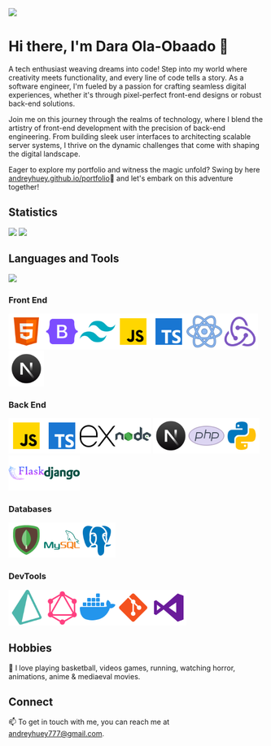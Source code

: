 ![](https://komarev.com/ghpvc/?username=Andreyhuey)

# Hi there, I'm Dara Ola-Obaado 👋

A tech enthusiast weaving dreams into code! Step into my world where creativity meets functionality, and every line of code tells a story. As a software engineer, I'm fueled by a passion for crafting seamless digital experiences, whether it's through pixel-perfect front-end designs or robust back-end solutions.

Join me on this journey through the realms of technology, where I blend the artistry of front-end development with the precision of back-end engineering. From building sleek user interfaces to architecting scalable server systems, I thrive on the dynamic challenges that come with shaping the digital landscape.

Eager to explore my portfolio and witness the magic unfold? Swing by here [andreyhuey.github.io/portfolio](https://andreyhuey.github.io/portfolio/)👋 and let's embark on this adventure together!

## Statistics

![](https://github-readme-stats.vercel.app/api?username=Andreyhuey&show_icons=true&theme=ambient_gradient&) ![](https://github-readme-streak-stats.herokuapp.com/?user=Andreyhuey&)

## Languages and Tools

![](https://github-readme-stats.vercel.app/api/top-langs?username=Andreyhuey&show_icons=true&locale=en&layout=compact&langs_count=20)

### Front End

<img src="https://raw.githubusercontent.com/Andreyhuey/portfolio/main/src/assets/tools/html.svg" width="70" height="70" alt="html" /><img src="https://raw.githubusercontent.com/Andreyhuey/portfolio/main/src/assets/tools/bootstrap.svg" width="70" height="70" alt="bootstrap" /><img src="https://raw.githubusercontent.com/Andreyhuey/portfolio/main/src/assets/tools/tailwindcss.svg" width="70" height="70" alt="tailwindcss" /><img src="https://raw.githubusercontent.com/Andreyhuey/portfolio/main/src/assets/tools/javascript.svg" width="70" height="70" alt="javascript" /><img src="https://raw.githubusercontent.com/Andreyhuey/portfolio/main/src/assets/tools/typescript.svg" width="70" height="70" alt="typescript" /><img src="https://raw.githubusercontent.com/Andreyhuey/portfolio/main/src/assets/tools/react.svg" width="70" height="70" alt="react" /><img src="https://raw.githubusercontent.com/Andreyhuey/portfolio/main/src/assets/tools/redux.svg" width="70" height="70" alt="redux" /><img src="https://raw.githubusercontent.com/Andreyhuey/portfolio/main/src/assets/tools/nextjs.svg" width="70" height="70" alt="nextjs" />

### Back End

<img src="https://raw.githubusercontent.com/Andreyhuey/portfolio/main/src/assets/tools/javascript.svg" width="70" height="70" alt="javascript" /><img src="https://raw.githubusercontent.com/Andreyhuey/portfolio/main/src/assets/tools/typescript.svg" width="70" height="70" alt="typescript" /><img src="https://raw.githubusercontent.com/Andreyhuey/portfolio/main/src/assets/tools/expressjs.svg" width="70" height="70" alt="expressjs" /><img src="https://raw.githubusercontent.com/Andreyhuey/portfolio/main/src/assets/tools/nodejs.svg" width="70" height="70" alt="nodejs" /> <img src="https://raw.githubusercontent.com/Andreyhuey/portfolio/main/src/assets/tools/nextjs.svg" width="70" height="70" alt="Next" /><img src="https://raw.githubusercontent.com/Andreyhuey/portfolio/main/src/assets/tools/php.svg" width="70" height="70" alt="php" /><img src="https://raw.githubusercontent.com/Andreyhuey/portfolio/main/src/assets/tools/python.svg" width="70" height="70" alt="python" /><img src="https://raw.githubusercontent.com/Andreyhuey/portfolio/main/src/assets/tools/flask.svg" width="70" height="70" alt="Flask" /><img src="https://raw.githubusercontent.com/Andreyhuey/portfolio/main/src/assets/tools/django.svg" width="70" height="70" alt="Django" />

### Databases

<img src="https://raw.githubusercontent.com/Andreyhuey/portfolio/main/src/assets/tools/mongodb.svg" width="70" height="70" alt="mongodb" /><img src="https://raw.githubusercontent.com/Andreyhuey/portfolio/main/src/assets/tools/mysql.svg" width="70" height="70" alt="mysql" /><img src="https://raw.githubusercontent.com/Andreyhuey/portfolio/main/src/assets/tools/postgres.svg" width="70" height="70" alt="postgres" />

### DevTools

<img src="https://raw.githubusercontent.com/Andreyhuey/portfolio/main/src/assets/tools/prisma.svg" width="70" height="70" alt="prisma" /><img src="https://raw.githubusercontent.com/Andreyhuey/portfolio/main/src/assets/tools/graphql.svg" width="70" height="70" alt="graphql" /><img src="https://raw.githubusercontent.com/Andreyhuey/portfolio/main/src/assets/tools/docker.svg" width="70" height="70" alt="docker" /><img src="https://raw.githubusercontent.com/Andreyhuey/portfolio/main/src/assets/tools/git.svg" width="70" height="70" alt="git" /><img src="https://raw.githubusercontent.com/Andreyhuey/portfolio/main/src/assets/tools/visual-studio.svg" width="70" height="70" alt="code" />

## Hobbies

💬 I love playing basketball, videos games, running, watching horror, animations, anime & mediaeval movies.

## Connect

📫 To get in touch with me, you can reach me at andreyhuey777@gmail.com.
